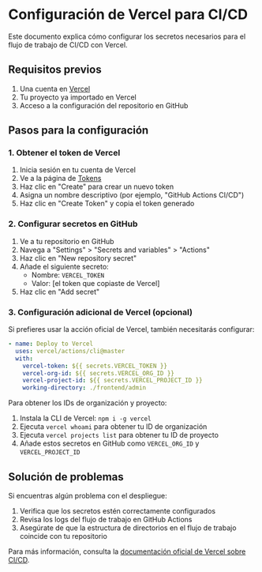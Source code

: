 # Configuración de Vercel para CI/CD

Este documento explica cómo configurar los secretos necesarios para el flujo de trabajo de CI/CD con Vercel.

## Requisitos previos

1. Una cuenta en [Vercel](https://vercel.com)
2. Tu proyecto ya importado en Vercel
3. Acceso a la configuración del repositorio en GitHub

## Pasos para la configuración

### 1. Obtener el token de Vercel

1. Inicia sesión en tu cuenta de Vercel
2. Ve a la página de [Tokens](https://vercel.com/account/tokens)
3. Haz clic en "Create" para crear un nuevo token
4. Asigna un nombre descriptivo (por ejemplo, "GitHub Actions CI/CD")
5. Haz clic en "Create Token" y copia el token generado

### 2. Configurar secretos en GitHub

1. Ve a tu repositorio en GitHub
2. Navega a "Settings" > "Secrets and variables" > "Actions"
3. Haz clic en "New repository secret"
4. Añade el siguiente secreto:
   - Nombre: `VERCEL_TOKEN`
   - Valor: [el token que copiaste de Vercel]
5. Haz clic en "Add secret"

### 3. Configuración adicional de Vercel (opcional)

Si prefieres usar la acción oficial de Vercel, también necesitarás configurar:

```yaml
- name: Deploy to Vercel
  uses: vercel/actions/cli@master
  with:
    vercel-token: ${{ secrets.VERCEL_TOKEN }}
    vercel-org-id: ${{ secrets.VERCEL_ORG_ID }}
    vercel-project-id: ${{ secrets.VERCEL_PROJECT_ID }}
    working-directory: ./frontend/admin
```

Para obtener los IDs de organización y proyecto:

1. Instala la CLI de Vercel: `npm i -g vercel`
2. Ejecuta `vercel whoami` para obtener tu ID de organización
3. Ejecuta `vercel projects list` para obtener tu ID de proyecto
4. Añade estos secretos en GitHub como `VERCEL_ORG_ID` y `VERCEL_PROJECT_ID`

## Solución de problemas

Si encuentras algún problema con el despliegue:

1. Verifica que los secretos estén correctamente configurados
2. Revisa los logs del flujo de trabajo en GitHub Actions
3. Asegúrate de que la estructura de directorios en el flujo de trabajo coincide con tu repositorio

Para más información, consulta la [documentación oficial de Vercel sobre CI/CD](https://vercel.com/guides/how-can-i-use-github-actions-with-vercel).
